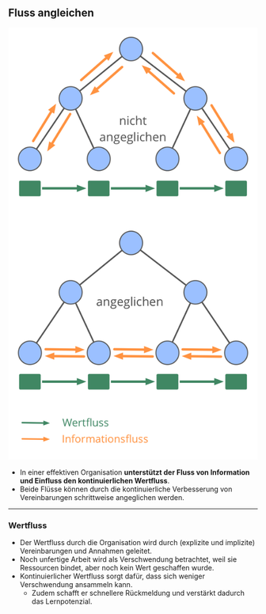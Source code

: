 ## Fluss angleichen

![right,fit](img/workflow-and-value/align-flow.png)

- In einer effektiven Organisation **unterstützt der Fluss von Information und Einfluss den kontinuierlichen Wertfluss**.
- Beide Flüsse können durch die kontinuierliche Verbesserung von Vereinbarungen schrittweise angeglichen werden.

* * *

### Wertfluss

- Der Wertfluss durch die Organisation wird durch (explizite und implizite) Vereinbarungen und Annahmen geleitet.
- Noch unfertige Arbeit wird als Verschwendung betrachtet, weil sie Ressourcen bindet, aber noch kein Wert geschaffen wurde.
- Kontinuierlicher Wertfluss sorgt dafür, dass sich weniger Verschwendung ansammeln kann. 
    - Zudem schafft er schnellere Rückmeldung und verstärkt dadurch das Lernpotenzial.